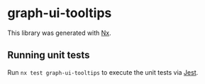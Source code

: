 # graph-ui-tooltips

This library was generated with [Nx](https://nx.dev).

## Running unit tests

Run `nx test graph-ui-tooltips` to execute the unit tests via [Jest](https://jestjs.io).

